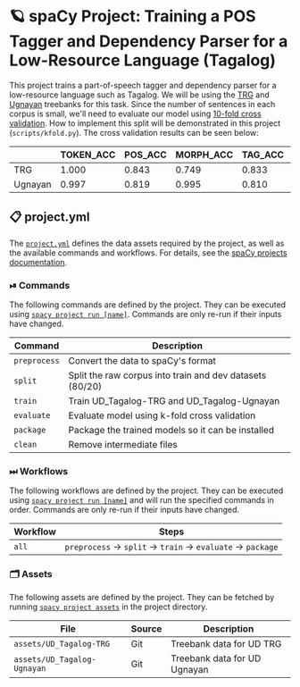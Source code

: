 <!-- SPACY PROJECT: AUTO-GENERATED DOCS START (do not remove) -->

# 🪐 spaCy Project: Training a POS Tagger and Dependency Parser for a Low-Resource Language (Tagalog)

This project trains a part-of-speech tagger and dependency parser for a low-resource language such as Tagalog. We will be using the [TRG](https://universaldependencies.org/treebanks/tl_trg/index.html) and [Ugnayan](https://universaldependencies.org/treebanks/tl_ugnayan/index.html) treebanks for this task. Since the number of sentences in each corpus is small, we'll need to evaluate our model using [10-fold cross validation](https://universaldependencies.org/release_checklist.html#data-split). How to implement this split will be demonstrated in this project (`scripts/kfold.py`).
The cross validation results can be seen below:

|         | TOKEN_ACC | POS_ACC | MORPH_ACC | TAG_ACC | DEP_UAS | DEP_LAS |
|---------|-----------|---------|-----------|---------|---------|---------|
| TRG     | 1.000     | 0.843   | 0.749     | 0.833   | 0.846   | 0.554   |
| Ugnayan | 0.997     | 0.819   | 0.995     | 0.810   | 0.667   | 0.409   |


## 📋 project.yml

The [`project.yml`](project.yml) defines the data assets required by the
project, as well as the available commands and workflows. For details, see the
[spaCy projects documentation](https://spacy.io/usage/projects).

### ⏯ Commands

The following commands are defined by the project. They
can be executed using [`spacy project run [name]`](https://spacy.io/api/cli#project-run).
Commands are only re-run if their inputs have changed.

| Command | Description |
| --- | --- |
| `preprocess` | Convert the data to spaCy's format |
| `split` | Split the raw corpus into train and dev datasets (80/20) |
| `train` | Train UD_Tagalog-TRG and UD_Tagalog-Ugnayan |
| `evaluate` | Evaluate model using k-fold cross validation |
| `package` | Package the trained models so it can be installed |
| `clean` | Remove intermediate files |

### ⏭ Workflows

The following workflows are defined by the project. They
can be executed using [`spacy project run [name]`](https://spacy.io/api/cli#project-run)
and will run the specified commands in order. Commands are only re-run if their
inputs have changed.

| Workflow | Steps |
| --- | --- |
| `all` | `preprocess` &rarr; `split` &rarr; `train` &rarr; `evaluate` &rarr; `package` |

### 🗂 Assets

The following assets are defined by the project. They can
be fetched by running [`spacy project assets`](https://spacy.io/api/cli#project-assets)
in the project directory.

| File | Source | Description |
| --- | --- | --- |
| `assets/UD_Tagalog-TRG` | Git | Treebank data for UD TRG |
| `assets/UD_Tagalog-Ugnayan` | Git | Treebank data for UD Ugnayan |

<!-- SPACY PROJECT: AUTO-GENERATED DOCS END (do not remove) -->